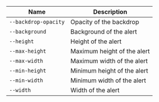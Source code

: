 
| Name | Description |
| --- | --- |
| `--backdrop-opacity` | Opacity of the backdrop |
| `--background` | Background of the alert |
| `--height` | Height of the alert |
| `--max-height` | Maximum height of the alert |
| `--max-width` | Maximum width of the alert |
| `--min-height` | Minimum height of the alert |
| `--min-width` | Minimum width of the alert |
| `--width` | Width of the alert |

